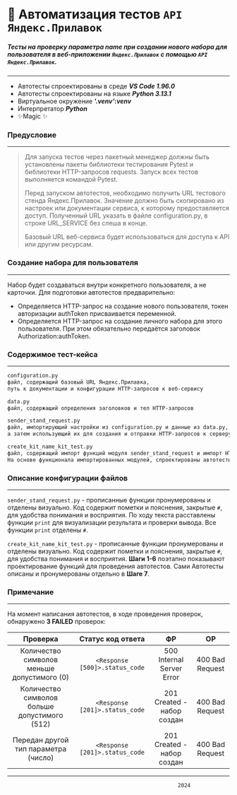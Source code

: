 # 🍱 Автоматизация тестов `API Яндекс.Прилавок`

##### Тесты на проверку параметра name при создании нового набора для пользователя в веб-приложении `Яндекс.Прилавок` с помощью `API Яндекс.Прилавок`.
***
- Автотесты спроектированы в среде ***VS Code 1.96.0***
- Автотесты спроектированы на языке ***Python 3.13.1***
- Виртуальное окружение ***'.venv':venv***
- Интерпретатор ***Python***
- ✨Magic ✨

### Предусловие
---

> Для запуска тестов через пакетный менеджер должны быть установлены
> пакеты библиотеки тестирования Pytest
> и библиотеки HTTP-запросов requests.
> Запуск всех тестов выполняется командой Pytest.
>
> Перед запуском автотестов, необходимо получить URL тестового стенда Яндекс.Прилавок. Значение должно быть скопировано из настроек или документации сервиса, к которому предоставляется доступ.
> Полученный URL указать в файле configuration.py, в строке URL_SERVICE без слеша в конце.
>
> Базовый URL веб-сервиса будет использоваться для доступа к API или другим ресурсам.

### Создание набора для пользователя
---
Набор будет создаваться внутри конкретного пользователя, а не карточки. Для подготовки автотестов предварительно:
- Определяется HTTP-запрос на создание нового пользователя, токен авторизации authToken присваивается переменной.
- Определяется HTTP-запрос на создание личного набора для этого пользователя. При этом обязательно передаётся заголовок Authorization:authToken.

### Содержимое тест-кейса
---
```sh
configuration.py
файл, содержащий базовый URL Яндекс.Прилавка,
путь к документации и конфигурации HTTP-запросов к веб-сервису
```
```sh
data.py
файл, содержащий определения заголовков и тел HTTP-запросов
```
```sh
sender_stand_request.py
файл, импортирующий настройки из configuration.py и данные из data.py,
а затем использующий их для создания и отправки HTTP-запросов к серверу
```
```sh
create_kit_name_kit_test.py
файл, содержащий импорт функций модуля sender_stand_request и импорт HTTP-запросов API из модуля data.
На основе функционала импортированных модулей, спроектированы автотесты для API Яндекс.Прилавок
```
### Описание конфигурации файлов
---
`sender_stand_request.py` - прописанные функции пронумерованы и отделены визуально. Код содержит пометки и пояснения, закрытые `#`, для удобства понимания и восприятия. По ходу текста расставлены функции `print` для визуализации результата и проверки вывода. Все функции `print` отделены `#`.

`create_kit_name_kit_test.py` - прописанные функции пронумерованы и отделены визуально. Код содержит пометки и пояснения, закрытые `#`, для удобства понимания и восприятия. **Шаги 1-6** поэтапно показывают проектирование функций для проведения автотестов. Сами Автотесты описаны и пронумерованы отдельно в **Шаге 7**.


### Примечание
---
На момент написания автотестов, в ходе проведения проверок, обнаружено **3 FAILED** проверок:

| Проверка        | Статус код ответа           | ФР  | ОР |
| :-------------: |:-------------:| :-----:| :-----: |
| Количество символов меньше допустимого (0)      | `<Response [500]>.status_code` | 500 Internal Server Error | 400 Bad Request |
| Количество символов больше допустимого (512)      | `<Response [201]>.status_code`      |   201 Created - набор создан | 400 Bad Request |
| Передан другой тип параметра (число) | `<Response [201]>.status_code`      |    201 Created - набор создан | 400 Bad Request |

---
                                                          2024








